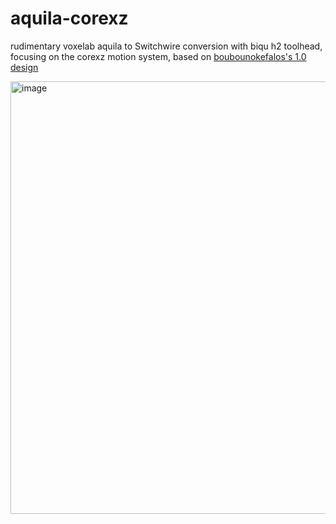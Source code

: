 # aquila-corexz

rudimentary voxelab aquila to Switchwire conversion with biqu h2 toolhead, focusing on the corexz motion system, based on [boubounokefalos's 1.0 design](https://github.com/boubounokefalos/Ender_SW)


<img width="692" alt="image" src="https://user-images.githubusercontent.com/81610702/230876699-770af804-ad20-480f-a54e-b858ce037710.png">
